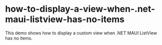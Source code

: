 # how-to-display-a-view-when-.net-maui-listview-has-no-items
This demo shows how to display a custom view when .NET MAUI ListView has no items.

